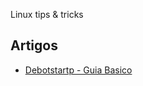 
Linux tips & tricks

## Artigos

- [Debotstartp - Guia Basico](http://elabz.net/Linux/bootstrap.md)
